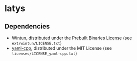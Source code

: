 # latys

## Dependencies
- [Wintun](https://www.wintun.net/), distributed under the 
Prebuilt Binaries License (see `ext/wintun/LICENSE.txt`)
- [yaml-cpp](https://github.com/jbeder/yaml-cpp), distributed under the MIT License (see `licenses/LICENSE_yaml-cpp.txt`)
